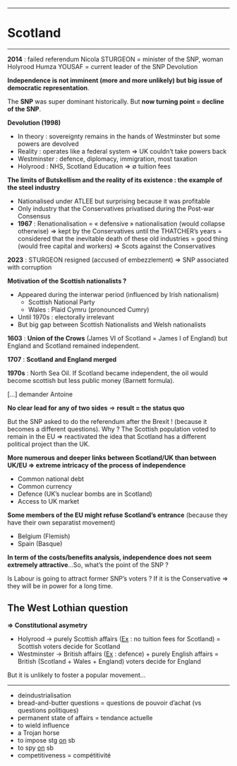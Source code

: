 ***
# Scotland
***
**2014** : failed referendum 
Nicola STURGEON = minister of the SNP, woman 
Holyrood 
Humza YOUSAF = current leader of the SNP 
Devolution 

**Independence is not imminent (more and more unlikely) but big issue of democratic representation**. 

The **SNP** was super dominant historically. But **now turning point = decline of the SNP**. 

**Devolution (1998)** 
- In theory : sovereignty remains in the hands of Westminster but some powers are devolved 
- Reality : operates like a federal system ⇒ UK couldn’t take powers back 
- Westminster : defence, diplomacy, immigration, most taxation 
- Holyrood : NHS, Scotland Education ⇒ ∅ tuition fees 

**The limits of Butskellism and the reality of its existence : the example of the steel industry**
- Nationalised under ATLEE but surprising because it was profitable 
- Only industry that the Conservatives privatised during the Post-war Consensus 
- **1967** : Renationalisation = « defensive » nationalisation (would collapse otherwise) ⇒ kept by the Conservatives until the THATCHER’s years = considered that the inevitable death of these old industries = good thing (would free capital and workers) ⇒ Scots against the Conservatives 

**2023** : STURGEON resigned (accused of embezzlement) ⇒ SNP associated with corruption 

**Motivation of the Scottish nationalists ?**
- Appeared during the interwar period (influenced by Irish nationalism)
	- Scottish National Party 
	- Wales : Plaid Cymru (pronounced Cumry)
- Until 1970s : electorally irrelevant
- But big gap between Scottish Nationalists and Welsh nationalists 

**1603** : **Union of the Crows** (James VI of Scotland = James I of England) but England and Scotland remained independent. 

**1707** : **Scotland and England merged**

**1970s** : North Sea Oil. If Scotland became independent, the oil would become scottish but less public money (Barnett formula). 

[…] demander Antoine 

**No clear lead for any of two sides** ⇒ **result = the status quo** 

But the SNP asked to do the referendum after the Brexit ! (because it becomes a different questions). Why ? The Scottish population voted to remain in the EU ⇒ reactivated the idea that Scotland has a different political project than the UK. 

**More numerous and deeper links between Scotland/UK than between UK/EU ⇒ extreme intricacy of the process of independence** 
- Common national debt 
- Common currency 
- Defence (UK’s nuclear bombs are in Scotland) 
- Access to UK market 

**Some members of the EU might refuse Scotland’s entrance** (because they have their own separatist movement)
- Belgium (Flemish)
- Spain (Basque)

**In term of the costs/benefits analysis, independence does not seem extremely attractive**…So, what’s the point of the SNP ? 

Is Labour is going to attract former SNP’s voters ? If it is the Conservative ⇒ they will be in power for a long time. 

## The West Lothian question 

**⇒ Constitutional asymetry**
- Holyrood → purely Scottish affairs (<u>Ex</u> : no tuition fees for Scotland) = Scottish voters decide for Scotland 
- Westminster → British affairs (<u>Ex</u> : defence) + purely English affairs = British (Scotland + Wales + England) voters decide for England 

But it is unlikely to foster a popular movement… 

***
- deindustrialisation 
- bread-and-butter questions = questions de pouvoir d’achat (vs questions politiques)
- permanent state of affairs = tendance actuelle 
- to wield influence 
- a Trojan horse 
- to impose stg <u>on</u> sb 
- to spy <u>on</u> sb 
- competitiveness = compétitivité 




